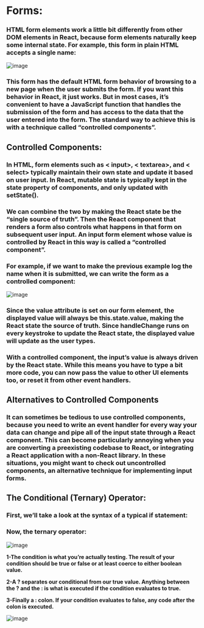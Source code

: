 # Forms:
### HTML form elements work a little bit differently from other DOM elements in React, because form elements naturally keep some internal state. For example, this form in plain HTML accepts a single name:
![image](https://user-images.githubusercontent.com/79833733/116316855-37b0f900-a7bb-11eb-9350-dd1292683b93.png)

### This form has the default HTML form behavior of browsing to a new page when the user submits the form. If you want this behavior in React, it just works. But in most cases, it’s convenient to have a JavaScript function that handles the submission of the form and has access to the data that the user entered into the form. The standard way to achieve this is with a technique called “controlled components”.

## Controlled Components:
### In HTML, form elements such as < input>, < textarea>, and < select> typically maintain their own state and update it based on user input. In React, mutable state is typically kept in the state property of components, and only updated with setState().

### We can combine the two by making the React state be the “single source of truth”. Then the React component that renders a form also controls what happens in that form on subsequent user input. An input form element whose value is controlled by React in this way is called a “controlled component”.

### For example, if we want to make the previous example log the name when it is submitted, we can write the form as a controlled component:

![image](https://user-images.githubusercontent.com/79833733/116317388-f1a86500-a7bb-11eb-84e9-d6dd1497ff4d.png)

### Since the value attribute is set on our form element, the displayed value will always be this.state.value, making the React state the source of truth. Since handleChange runs on every keystroke to update the React state, the displayed value will update as the user types.

### With a controlled component, the input’s value is always driven by the React state. While this means you have to type a bit more code, you can now pass the value to other UI elements too, or reset it from other event handlers.

## Alternatives to Controlled Components
### It can sometimes be tedious to use controlled components, because you need to write an event handler for every way your data can change and pipe all of the input state through a React component. This can become particularly annoying when you are converting a preexisting codebase to React, or integrating a React application with a non-React library. In these situations, you might want to check out uncontrolled components, an alternative technique for implementing input forms.

## The Conditional (Ternary) Operator:
### First, we’ll take a look at the syntax of a typical if statement:

### Now, the ternary operator:

![image](https://user-images.githubusercontent.com/79833733/116322111-0c7ed780-a7c4-11eb-8104-8f4043922618.png)

**1-The condition is what you’re actually testing. The result of your condition should be true or false or at least coerce to either boolean value.**

**2-A ? separates our conditional from our true value. Anything between the ? and the : is what is executed if the condition evaluates to true.**

**3-Finally a : colon. If your condition evaluates to false, any code after the colon is executed.**


![image](https://user-images.githubusercontent.com/79833733/116321214-52d33700-a7c2-11eb-8e82-bc3dc446334e.png)


